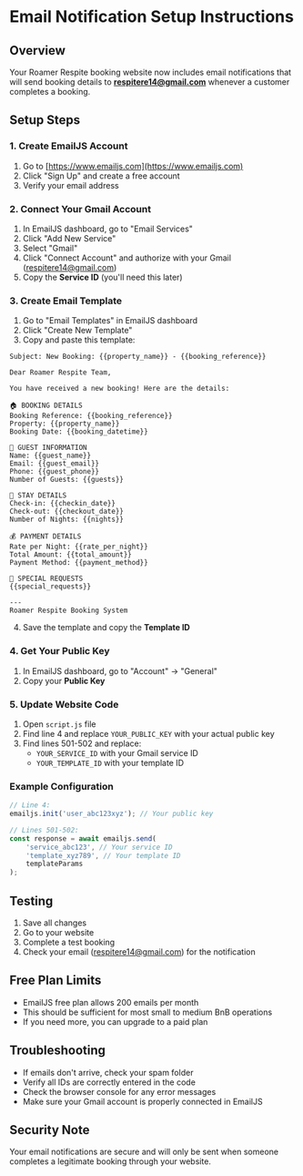 # Email Notification Setup Instructions

## Overview
Your Roamer Respite booking website now includes email notifications that will send booking details to **respitere14@gmail.com** whenever a customer completes a booking.

## Setup Steps

### 1. Create EmailJS Account
1. Go to [https://www.emailjs.com](https://www.emailjs.com)
2. Click "Sign Up" and create a free account
3. Verify your email address

### 2. Connect Your Gmail Account
1. In EmailJS dashboard, go to "Email Services"
2. Click "Add New Service"
3. Select "Gmail"
4. Click "Connect Account" and authorize with your Gmail (respitere14@gmail.com)
5. Copy the **Service ID** (you'll need this later)

### 3. Create Email Template
1. Go to "Email Templates" in EmailJS dashboard
2. Click "Create New Template"
3. Copy and paste this template:

```
Subject: New Booking: {{property_name}} - {{booking_reference}}

Dear Roamer Respite Team,

You have received a new booking! Here are the details:

🏠 BOOKING DETAILS
Booking Reference: {{booking_reference}}
Property: {{property_name}}
Booking Date: {{booking_datetime}}

👤 GUEST INFORMATION
Name: {{guest_name}}
Email: {{guest_email}}
Phone: {{guest_phone}}
Number of Guests: {{guests}}

📅 STAY DETAILS
Check-in: {{checkin_date}}
Check-out: {{checkout_date}}
Number of Nights: {{nights}}

💰 PAYMENT DETAILS
Rate per Night: {{rate_per_night}}
Total Amount: {{total_amount}}
Payment Method: {{payment_method}}

📝 SPECIAL REQUESTS
{{special_requests}}

---
Roamer Respite Booking System
```

4. Save the template and copy the **Template ID**

### 4. Get Your Public Key
1. In EmailJS dashboard, go to "Account" → "General"
2. Copy your **Public Key**

### 5. Update Website Code
1. Open `script.js` file
2. Find line 4 and replace `YOUR_PUBLIC_KEY` with your actual public key
3. Find lines 501-502 and replace:
   - `YOUR_SERVICE_ID` with your Gmail service ID
   - `YOUR_TEMPLATE_ID` with your template ID

### Example Configuration
```javascript
// Line 4:
emailjs.init('user_abc123xyz'); // Your public key

// Lines 501-502:
const response = await emailjs.send(
    'service_abc123', // Your service ID
    'template_xyz789', // Your template ID
    templateParams
);
```

## Testing
1. Save all changes
2. Go to your website
3. Complete a test booking
4. Check your email (respitere14@gmail.com) for the notification

## Free Plan Limits
- EmailJS free plan allows 200 emails per month
- This should be sufficient for most small to medium BnB operations
- If you need more, you can upgrade to a paid plan

## Troubleshooting
- If emails don't arrive, check your spam folder
- Verify all IDs are correctly entered in the code
- Check the browser console for any error messages
- Make sure your Gmail account is properly connected in EmailJS

## Security Note
Your email notifications are secure and will only be sent when someone completes a legitimate booking through your website.